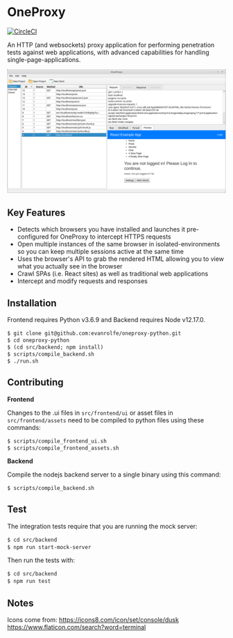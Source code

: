# OneProxy
[![CircleCI](https://circleci.com/gh/evanrolfe/oneproxy.svg?style=shield)](https://app.circleci.com/pipelines/github/evanrolfe/oneproxy)

An HTTP (and websockets) proxy application for performing penetration tests against web applications, with advanced capabilities for handling single-page-applications.

![](./screenshot.png)

## Key Features

- Detects which browsers you have installed and launches it pre-configured for OneProxy to intercept HTTPS requests
- Open multiple instances of the same browser in isolated-environments so you can keep multiple sessions active at the same time
- Uses the browser's API to grab the rendered HTML allowing you to view what you actually see in the browser
- Crawl SPAs (i.e. React sites) as well as traditional web applications
- Intercept and modify requests and responses

## Installation
Frontend requires Python v3.6.9 and Backend requires Node v12.17.0.

```
$ git clone git@github.com:evanrolfe/oneproxy-python.git
$ cd oneproxy-python
$ (cd src/backend; npm install)
$ scripts/compile_backend.sh
$ ./run.sh
```

## Contributing

**Frontend**

Changes to the .ui files in `src/frontend/ui` or asset files in `src/frontend/assets` need to be compiled to python files using these commands:
```
$ scripts/compile_frontend_ui.sh
$ scripts/compile_frontend_assets.sh
```

**Backend**

Compile the nodejs backend server to a single binary using this command:
```
$ scripts/compile_backend.sh
```

## Test

The integration tests require that you are running the mock server:
```bash
$ cd src/backend
$ npm run start-mock-server
```
Then run the tests with:
```bash
$ cd src/backend
$ npm run test
```

## Notes

Icons come from:
https://icons8.com/icon/set/console/dusk
https://www.flaticon.com/search?word=terminal
